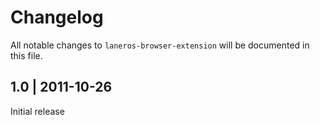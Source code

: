 # Changelog

All notable changes to `laneros-browser-extension` will be documented in this file.

## 1.0 | 2011-10-26

Initial release